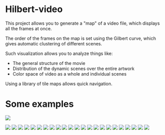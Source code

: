 Hilbert-video
=============

This project allows you to generate a "map" of a video file, which displays all the frames at once.

The order of the frames on the map is set using the Gilbert curve, which gives automatic clustering of different scenes.

Such visualization allows you to analyze things like:

- The general structure of the movie
- Distribution of the dynamic scenes over the entire artwork
- Color space of video as a whole and individual scenes

Using a library of tile maps allows quick navigation.


Some examples
=============
[ ![](examples/video.jpg) ](https://www.youtube.com/watch?v=7IwDtNQC-_w)

![](examples/01.jpg)
![](examples/02.jpg)
![](examples/03.jpg)
![](examples/04.jpg)
![](examples/05.jpg)
![](examples/06.jpg)
![](examples/07.jpg)
![](examples/08.jpg)
![](examples/09.jpg)
![](examples/10.jpg)
![](examples/11.jpg)
![](examples/12.jpg)
![](examples/13.jpg)
![](examples/14.jpg)
![](examples/15.jpg)
![](examples/16.jpg)
![](examples/17.jpg)
![](examples/18.jpg)
![](examples/19.jpg)
![](examples/20.jpg)
![](examples/21.jpg)
![](examples/22.jpg)
![](examples/23.jpg)
